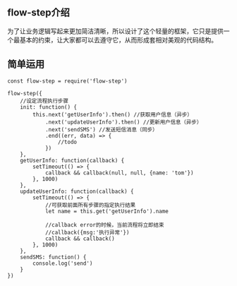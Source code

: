 ## flow-step介绍
为了让业务逻辑写起来更加简洁清晰，所以设计了这个轻量的框架，它只是提供一个最基本的约束，让大家都可以去遵守它，从而形成套相对美观的代码结构。

## 简单运用
    const flow-step = require('flow-step')

    flow-step({
        //设定流程执行步骤
        init: function() {
            this.next('getUserInfo').then() //获取用户信息（异步）
                .next('updateUserInfo').then() //更新用户信息（异步）
                .next('sendSMS') //发送短信消息（同步）
                .end((err, data) => {
                    //todo
                })
        },
        getUserInfo: function(callback) {
            setTimeout(() => {
                callback && callback(null, null, {name: 'tom'})
            }, 1000)
        },
        updateUserInfo: function(callback) {
            setTimeout(() => {
                //可获取前面所有步骤的指定执行结果
                let name = this.get('getUserInfo').name

                //callback error的时候，当前流程将立即结束
                //callback({msg:'执行异常'})
                callback && callback()
            }, 1000)
        },
        sendSMS: function() {
            console.log('send')
        }
    })